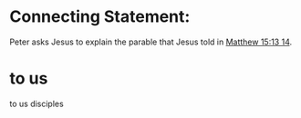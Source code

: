 
# Connecting Statement:
Peter asks Jesus to explain the parable that Jesus told in [Matthew 15:13
14](./13.md).

# to us
to us disciples